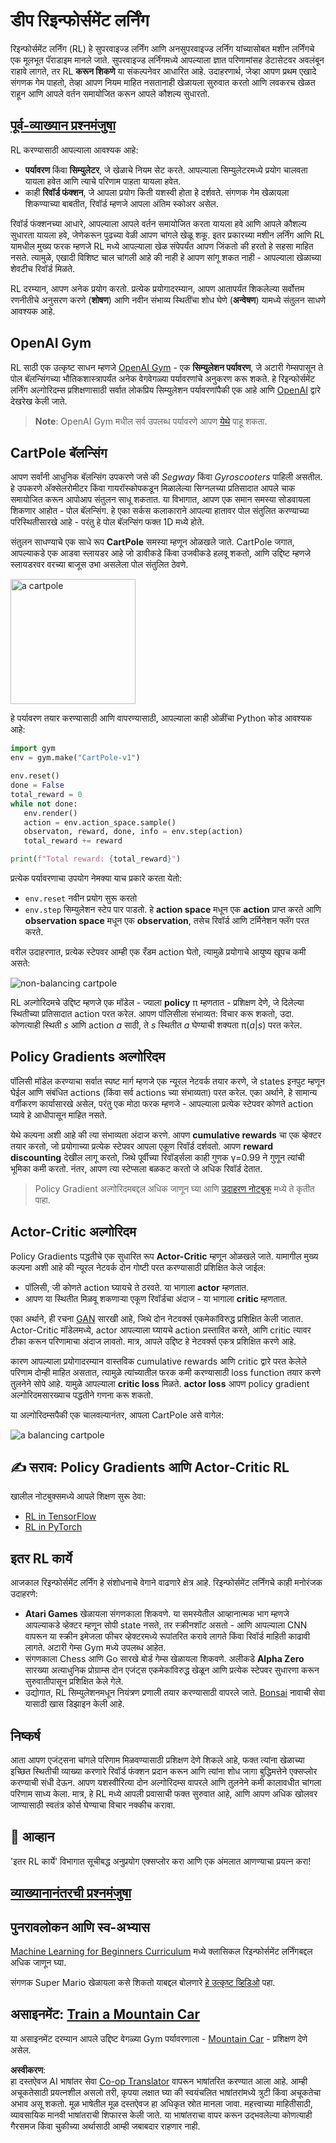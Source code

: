<!--
CO_OP_TRANSLATOR_METADATA:
{
  "original_hash": "dbacf9b1915612981d76059678e563e5",
  "translation_date": "2025-08-26T10:14:00+00:00",
  "source_file": "lessons/6-Other/22-DeepRL/README.md",
  "language_code": "mr"
}
-->
# डीप रिइन्फोर्समेंट लर्निंग

रिइन्फोर्समेंट लर्निंग (RL) हे सुपरवाइज्ड लर्निंग आणि अनसुपरवाइज्ड लर्निंग यांच्यासोबत मशीन लर्निंगचे एक मूलभूत पॅराडाइम मानले जाते. सुपरवाइज्ड लर्निंगमध्ये आपल्याला ज्ञात परिणामांसह डेटासेटवर अवलंबून राहावे लागते, तर RL **करून शिकणे** या संकल्पनेवर आधारित आहे. उदाहरणार्थ, जेव्हा आपण प्रथम एखादे संगणक गेम पाहतो, तेव्हा आपण नियम माहित नसतानाही खेळायला सुरुवात करतो आणि लवकरच खेळत राहून आणि आपले वर्तन समायोजित करून आपले कौशल्य सुधारतो.

## [पूर्व-व्याख्यान प्रश्नमंजुषा](https://ff-quizzes.netlify.app/en/ai/quiz/43)

RL करण्यासाठी आपल्याला आवश्यक आहे:

* **पर्यावरण** किंवा **सिम्युलेटर**, जे खेळाचे नियम सेट करते. आपल्याला सिम्युलेटरमध्ये प्रयोग चालवता यायला हवेत आणि त्याचे परिणाम पाहता यायला हवेत.
* काही **रिवॉर्ड फंक्शन**, जे आपला प्रयोग किती यशस्वी होता हे दर्शवते. संगणक गेम खेळायला शिकण्याच्या बाबतीत, रिवॉर्ड म्हणजे आपला अंतिम स्कोअर असेल.

रिवॉर्ड फंक्शनच्या आधारे, आपल्याला आपले वर्तन समायोजित करता यायला हवे आणि आपले कौशल्य सुधारता यायला हवे, जेणेकरून पुढच्या वेळी आपण चांगले खेळू शकू. इतर प्रकारच्या मशीन लर्निंग आणि RL यामधील मुख्य फरक म्हणजे RL मध्ये आपल्याला खेळ संपेपर्यंत आपण जिंकतो की हरतो हे सहसा माहित नसते. त्यामुळे, एखादी विशिष्ट चाल चांगली आहे की नाही हे आपण सांगू शकत नाही - आपल्याला खेळाच्या शेवटीच रिवॉर्ड मिळते.

RL दरम्यान, आपण अनेक प्रयोग करतो. प्रत्येक प्रयोगादरम्यान, आपण आतापर्यंत शिकलेल्या सर्वोत्तम रणनीतीचे अनुसरण करणे (**शोषण**) आणि नवीन संभाव्य स्थितींचा शोध घेणे (**अन्वेषण**) यामध्ये संतुलन साधणे आवश्यक आहे.

## OpenAI Gym

RL साठी एक उत्कृष्ट साधन म्हणजे [OpenAI Gym](https://gym.openai.com/) - एक **सिम्युलेशन पर्यावरण**, जे अटारी गेम्सपासून ते पोल बॅलन्सिंगच्या भौतिकशास्त्रापर्यंत अनेक वेगवेगळ्या पर्यावरणांचे अनुकरण करू शकते. हे रिइन्फोर्समेंट लर्निंग अल्गोरिदम्स प्रशिक्षणासाठी सर्वात लोकप्रिय सिम्युलेशन पर्यावरणांपैकी एक आहे आणि [OpenAI](https://openai.com/) द्वारे देखरेख केली जाते.

> **Note**: OpenAI Gym मधील सर्व उपलब्ध पर्यावरणे आपण [येथे](https://gym.openai.com/envs/#classic_control) पाहू शकता.

## CartPole बॅलन्सिंग

आपण सर्वांनी आधुनिक बॅलन्सिंग उपकरणे जसे की *Segway* किंवा *Gyroscooters* पाहिली असतील. हे उपकरणे अ‍ॅक्सेलरोमीटर किंवा गायरॉस्कोपकडून मिळालेल्या सिग्नलच्या प्रतिसादात आपले चाक समायोजित करून आपोआप संतुलन साधू शकतात. या विभागात, आपण एक समान समस्या सोडवायला शिकणार आहोत - पोल बॅलन्सिंग. हे एका सर्कस कलाकाराने आपल्या हातावर पोल संतुलित करण्याच्या परिस्थितीसारखे आहे - परंतु हे पोल बॅलन्सिंग फक्त 1D मध्ये होते.

संतुलन साधण्याचे एक साधे रूप **CartPole** समस्या म्हणून ओळखले जाते. CartPole जगात, आपल्याकडे एक आडवा स्लायडर आहे जो डावीकडे किंवा उजवीकडे हलवू शकतो, आणि उद्दिष्ट म्हणजे स्लायडरवर वरच्या बाजूस उभा असलेला पोल संतुलित ठेवणे.

<img alt="a cartpole" src="images/cartpole.png" width="200"/>

हे पर्यावरण तयार करण्यासाठी आणि वापरण्यासाठी, आपल्याला काही ओळींचा Python कोड आवश्यक आहे:

```python
import gym
env = gym.make("CartPole-v1")

env.reset()
done = False
total_reward = 0
while not done:
   env.render()
   action = env.action_space.sample()
   observaton, reward, done, info = env.step(action)
   total_reward += reward

print(f"Total reward: {total_reward}")
```

प्रत्येक पर्यावरणाचा उपयोग नेमक्या याच प्रकारे करता येतो:
* `env.reset` नवीन प्रयोग सुरू करतो
* `env.step` सिम्युलेशन स्टेप पार पाडतो. हे **action space** मधून एक **action** प्राप्त करते आणि **observation space** मधून एक **observation**, तसेच रिवॉर्ड आणि टर्मिनेशन फ्लॅग परत करते.

वरील उदाहरणात, प्रत्येक स्टेपवर आम्ही एक रँडम action घेतो, त्यामुळे प्रयोगाचे आयुष्य खूपच कमी असते:

![non-balancing cartpole](../../../../../lessons/6-Other/22-DeepRL/images/cartpole-nobalance.gif)

RL अल्गोरिदमचे उद्दिष्ट म्हणजे एक मॉडेल - ज्याला **policy** π म्हणतात - प्रशिक्षण देणे, जे दिलेल्या स्थितीच्या प्रतिसादात action परत करेल. आपण पॉलिसीला संभाव्यत: विचार करू शकतो, उदा. कोणत्याही स्थिती *s* आणि action *a* साठी, ते *s* स्थितीत *a* घेण्याची शक्यता π(*a*|*s*) परत करेल.

## Policy Gradients अल्गोरिदम

पॉलिसी मॉडेल करण्याचा सर्वात स्पष्ट मार्ग म्हणजे एक न्यूरल नेटवर्क तयार करणे, जे states इनपुट म्हणून घेईल आणि संबंधित actions (किंवा सर्व actions च्या संभाव्यता) परत करेल. एका अर्थाने, हे सामान्य वर्गीकरण कार्यासारखे असेल, परंतु एक मोठा फरक म्हणजे - आपल्याला प्रत्येक स्टेपवर कोणते action घ्यावे हे आधीपासून माहित नसते.

येथे कल्पना अशी आहे की त्या संभाव्यता अंदाज करणे. आपण **cumulative rewards** चा एक व्हेक्टर तयार करतो, जो प्रयोगाच्या प्रत्येक स्टेपवर आपला एकूण रिवॉर्ड दर्शवतो. आपण **reward discounting** देखील लागू करतो, जिथे पूर्वीच्या रिवॉर्ड्सला काही गुणक γ=0.99 ने गुणून त्यांची भूमिका कमी करतो. नंतर, आपण त्या स्टेप्सला बळकट करतो जे अधिक रिवॉर्ड देतात.

> Policy Gradient अल्गोरिदमबद्दल अधिक जाणून घ्या आणि [उदाहरण नोटबुक](../../../../../lessons/6-Other/22-DeepRL/CartPole-RL-TF.ipynb) मध्ये ते कृतीत पाहा.

## Actor-Critic अल्गोरिदम

Policy Gradients पद्धतीचे एक सुधारित रूप **Actor-Critic** म्हणून ओळखले जाते. यामागील मुख्य कल्पना अशी आहे की न्यूरल नेटवर्क दोन गोष्टी परत करण्यासाठी प्रशिक्षित केले जाईल:

* पॉलिसी, जी कोणते action घ्यायचे ते ठरवते. या भागाला **actor** म्हणतात.
* आपण या स्थितीत मिळवू शकणाऱ्या एकूण रिवॉर्डचा अंदाज - या भागाला **critic** म्हणतात.

एका अर्थाने, ही रचना [GAN](../../4-ComputerVision/10-GANs/README.md) सारखी आहे, जिथे दोन नेटवर्क्स एकमेकांविरुद्ध प्रशिक्षित केली जातात. Actor-Critic मॉडेलमध्ये, actor आपल्याला घ्यायचे action प्रस्तावित करते, आणि critic त्यावर टीका करून परिणामाचा अंदाज लावतो. मात्र, आपले उद्दिष्ट हे नेटवर्क्स एकत्र प्रशिक्षित करणे आहे.

कारण आपल्याला प्रयोगादरम्यान वास्तविक cumulative rewards आणि critic द्वारे परत केलेले परिणाम दोन्ही माहित असतात, त्यामुळे त्यांच्यातील फरक कमी करण्यासाठी loss function तयार करणे तुलनेने सोपे आहे. यामुळे आपल्याला **critic loss** मिळते. **actor loss** आपण policy gradient अल्गोरिदमसारख्याच पद्धतीने गणना करू शकतो.

या अल्गोरिदम्सपैकी एक चालवल्यानंतर, आपला CartPole असे वागेल:

![a balancing cartpole](../../../../../lessons/6-Other/22-DeepRL/images/cartpole-balance.gif)

## ✍️ सराव: Policy Gradients आणि Actor-Critic RL

खालील नोटबुक्समध्ये आपले शिक्षण सुरू ठेवा:

* [RL in TensorFlow](../../../../../lessons/6-Other/22-DeepRL/CartPole-RL-TF.ipynb)
* [RL in PyTorch](../../../../../lessons/6-Other/22-DeepRL/CartPole-RL-PyTorch.ipynb)

## इतर RL कार्ये

आजकाल रिइन्फोर्समेंट लर्निंग हे संशोधनाचे वेगाने वाढणारे क्षेत्र आहे. रिइन्फोर्समेंट लर्निंगचे काही मनोरंजक उदाहरणे:

* **Atari Games** खेळायला संगणकाला शिकवणे. या समस्येतील आव्हानात्मक भाग म्हणजे आपल्याकडे व्हेक्टर म्हणून सोपी state नसते, तर स्क्रीनशॉट असतो - आणि आपल्याला CNN वापरून या स्क्रीन इमेजला फीचर व्हेक्टरमध्ये रूपांतरित करावे लागते किंवा रिवॉर्ड माहिती काढावी लागते. अटारी गेम्स Gym मध्ये उपलब्ध आहेत.
* संगणकाला Chess आणि Go सारखे बोर्ड गेम्स खेळायला शिकवणे. अलीकडे **Alpha Zero** सारख्या अत्याधुनिक प्रोग्राम्स दोन एजंट्स एकमेकांविरुद्ध खेळून आणि प्रत्येक स्टेपवर सुधारणा करून सुरुवातीपासून प्रशिक्षित केले गेले.
* उद्योगात, RL सिम्युलेशनमधून नियंत्रण प्रणाली तयार करण्यासाठी वापरले जाते. [Bonsai](https://azure.microsoft.com/services/project-bonsai/?WT.mc_id=academic-77998-cacaste) नावाची सेवा यासाठी खास डिझाइन केली आहे.

## निष्कर्ष

आता आपण एजंट्सना चांगले परिणाम मिळवण्यासाठी प्रशिक्षण देणे शिकले आहे, फक्त त्यांना खेळाच्या इच्छित स्थितीची व्याख्या करणारे रिवॉर्ड फंक्शन प्रदान करून आणि त्यांना शोध जागा बुद्धिमत्तेने एक्सप्लोर करण्याची संधी देऊन. आपण यशस्वीरित्या दोन अल्गोरिदम्स वापरले आणि तुलनेने कमी कालावधीत चांगला परिणाम साध्य केला. मात्र, हे RL मध्ये आपली प्रवासाची फक्त सुरुवात आहे, आणि आपण अधिक खोलवर जाण्यासाठी स्वतंत्र कोर्स घेण्याचा विचार नक्कीच करावा.

## 🚀 आव्हान

'इतर RL कार्ये' विभागात सूचीबद्ध अनुप्रयोग एक्सप्लोर करा आणि एक अंमलात आणण्याचा प्रयत्न करा!

## [व्याख्यानानंतरची प्रश्नमंजुषा](https://ff-quizzes.netlify.app/en/ai/quiz/44)

## पुनरावलोकन आणि स्व-अभ्यास

[Machine Learning for Beginners Curriculum](https://github.com/microsoft/ML-For-Beginners/blob/main/8-Reinforcement/README.md) मध्ये क्लासिकल रिइन्फोर्समेंट लर्निंगबद्दल अधिक जाणून घ्या.

संगणक Super Mario खेळायला कसे शिकतो याबद्दल बोलणारे [हे उत्कृष्ट व्हिडिओ](https://www.youtube.com/watch?v=qv6UVOQ0F44) पहा.

## असाइनमेंट: [Train a Mountain Car](lab/README.md)

या असाइनमेंट दरम्यान आपले उद्दिष्ट वेगळ्या Gym पर्यावरणाला - [Mountain Car](https://www.gymlibrary.ml/environments/classic_control/mountain_car/) - प्रशिक्षण देणे असेल.

**अस्वीकरण**:  
हा दस्तऐवज AI भाषांतर सेवा [Co-op Translator](https://github.com/Azure/co-op-translator) वापरून भाषांतरित करण्यात आला आहे. आम्ही अचूकतेसाठी प्रयत्नशील असलो तरी, कृपया लक्षात घ्या की स्वयंचलित भाषांतरांमध्ये त्रुटी किंवा अचूकतेचा अभाव असू शकतो. मूळ भाषेतील मूळ दस्तऐवज हा अधिकृत स्रोत मानला जावा. महत्त्वाच्या माहितीसाठी, व्यावसायिक मानवी भाषांतराची शिफारस केली जाते. या भाषांतराचा वापर करून उद्भवलेल्या कोणत्याही गैरसमज किंवा चुकीच्या अर्थासाठी आम्ही जबाबदार राहणार नाही.